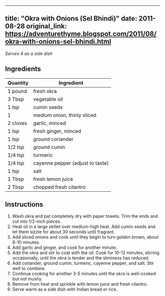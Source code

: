 <!-- filepath: /home/zacox/code/blogspot/adventurethyme/posts/2011-08-28-okra-with-onions-(sel-bhindi)-formatted.md -->
---
title: "Okra with Onions (Sel Bhindi)"
date: 2011-08-28
original_link: https://adventurethyme.blogspot.com/2011/08/okra-with-onions-sel-bhindi.html
---

_Serves 4 as a side dish_

## Ingredients

| Quantity | Ingredient |
| -------- | ---------- |
| 1 pound | fresh okra |
| 3 Tbsp | vegetable oil |
| 1 tsp | cumin seeds |
| 1 | medium onion, thinly sliced |
| 2 cloves | garlic, minced |
| 1 tsp | fresh ginger, minced |
| 1 tsp | ground coriander |
| 1/2 tsp | ground cumin |
| 1/4 tsp | turmeric |
| 1/4 tsp | cayenne pepper (adjust to taste) |
| 1 tsp | salt |
| 1 Tbsp | fresh lemon juice |
| 2 Tbsp | chopped fresh cilantro |

## Instructions

1. Wash okra and pat completely dry with paper towels. Trim the ends and cut into 1/2-inch pieces.
2. Heat oil in a large skillet over medium-high heat. Add cumin seeds and let them sizzle for about 30 seconds until fragrant.
3. Add sliced onions and cook until they begin to turn golden brown, about 8-10 minutes.
4. Add garlic and ginger, and cook for another minute.
5. Add the okra and stir to coat with the oil. Cook for 10-12 minutes, stirring occasionally, until the okra is tender and the sliminess has reduced.
6. Add coriander, ground cumin, turmeric, cayenne pepper, and salt. Stir well to combine.
7. Continue cooking for another 3-5 minutes until the okra is well-cooked but not mushy.
8. Remove from heat and sprinkle with lemon juice and fresh cilantro.
9. Serve warm as a side dish with Indian bread or rice.
